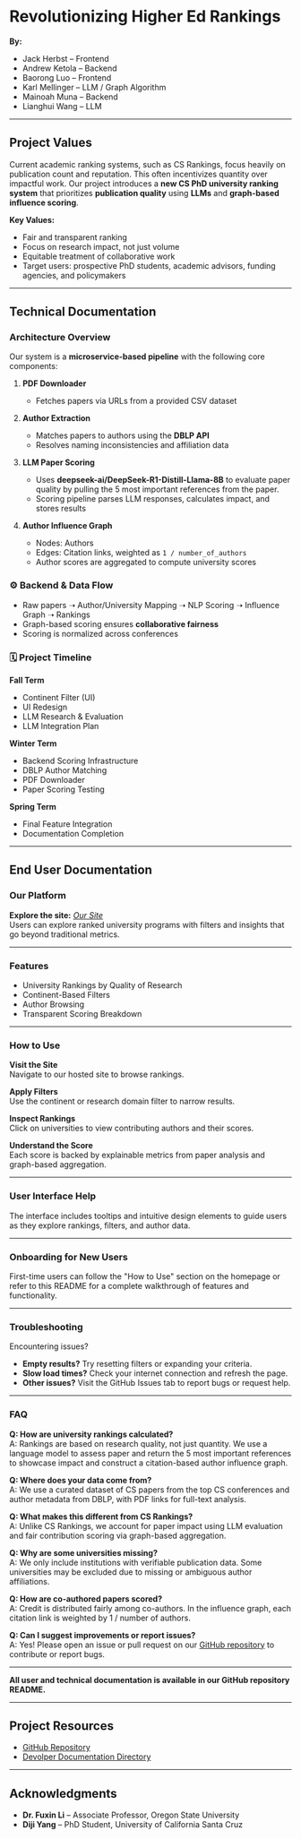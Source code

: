 # Revolutionizing Higher Ed Rankings

**By:**  
- Jack Herbst – Frontend  
- Andrew Ketola – Backend  
- Baorong Luo – Frontend  
- Karl Mellinger – LLM / Graph Algorithm  
- Mainoah Muna – Backend  
- Lianghui Wang – LLM  

---

## Project Values

Current academic ranking systems, such as CS Rankings, focus heavily on publication count and reputation. This often incentivizes quantity over impactful work. Our project introduces a **new CS PhD university ranking system** that prioritizes **publication quality** using **LLMs** and **graph-based influence scoring**.  

**Key Values:**  
- Fair and transparent ranking  
- Focus on research impact, not just volume  
- Equitable treatment of collaborative work  
- Target users: prospective PhD students, academic advisors, funding agencies, and policymakers  

---

## Technical Documentation

### Architecture Overview

Our system is a **microservice-based pipeline** with the following core components:

1. **PDF Downloader**  
   - Fetches papers via URLs from a provided CSV dataset

2. **Author Extraction**  
   - Matches papers to authors using the **DBLP API**  
   - Resolves naming inconsistencies and affiliation data

3. **LLM Paper Scoring**  
   - Uses **deepseek-ai/DeepSeek-R1-Distill-Llama-8B** to evaluate paper quality by pulling the 5 most important references from the paper.  
   - Scoring pipeline parses LLM responses, calculates impact, and stores results

4. **Author Influence Graph**  
   - Nodes: Authors  
   - Edges: Citation links, weighted as `1 / number_of_authors`  
   - Author scores are aggregated to compute university scores  

### ⚙️ Backend & Data Flow

- Raw papers ➝ Author/University Mapping ➝ NLP Scoring ➝ Influence Graph ➝ Rankings
- Graph-based scoring ensures **collaborative fairness**
- Scoring is normalized across conferences

### 🗓️ Project Timeline

**Fall Term**
- Continent Filter (UI)  
- UI Redesign  
- LLM Research & Evaluation  
- LLM Integration Plan  

**Winter Term**
- Backend Scoring Infrastructure  
- DBLP Author Matching  
- PDF Downloader  
- Paper Scoring Testing  

**Spring Term**
- Final Feature Integration  
- Documentation Completion  

---

## End User Documentation

### Our Platform

**Explore the site:** *[Our Site](https://lianghui818.github.io/revolutionizing-higher-ed-rankings/public/)*  
Users can explore ranked university programs with filters and insights that go beyond traditional metrics.

---

### Features

- University Rankings by Quality of Research  
- Continent-Based Filters  
- Author Browsing  
- Transparent Scoring Breakdown  

---

### How to Use

**Visit the Site**  
Navigate to our hosted site to browse rankings.

**Apply Filters**  
Use the continent or research domain filter to narrow results.

**Inspect Rankings**  
Click on universities to view contributing authors and their scores.

**Understand the Score**  
Each score is backed by explainable metrics from paper analysis and graph-based aggregation.

---

### User Interface Help

The interface includes tooltips and intuitive design elements to guide users as they explore rankings, filters, and author data.

---

### Onboarding for New Users

First-time users can follow the "How to Use" section on the homepage or refer to this README for a complete walkthrough of features and functionality.

---

### Troubleshooting

Encountering issues?

- **Empty results?** Try resetting filters or expanding your criteria.
- **Slow load times?** Check your internet connection and refresh the page.
- **Other issues?** Visit the GitHub Issues tab to report bugs or request help.

---

### FAQ

**Q: How are university rankings calculated?**  
A: Rankings are based on research quality, not just quantity. We use a language model to assess paper and return the 5 most important references to showcase impact and construct a citation-based author influence graph.

**Q: Where does your data come from?**  
A: We use a curated dataset of CS papers from the top CS conferences and author metadata from DBLP, with PDF links for full-text analysis.

**Q: What makes this different from CS Rankings?**  
A: Unlike CS Rankings, we account for paper impact using LLM evaluation and fair contribution scoring via graph-based aggregation.

**Q: Why are some universities missing?**  
A: We only include institutions with verifiable publication data. Some universities may be excluded due to missing or ambiguous author affiliations.

**Q: How are co-authored papers scored?**  
A: Credit is distributed fairly among co-authors. In the influence graph, each citation link is weighted by 1 / number of authors.

**Q: Can I suggest improvements or report issues?**  
A: Yes! Please open an issue or pull request on our [GitHub repository](https://github.com/Lianghui818/revolutionizing-higher-ed-rankings) to contribute or report bugs.

---

**All user and technical documentation is available in our GitHub repository README.**

---

## Project Resources

- [GitHub Repository](https://github.com/Lianghui818/revolutionizing-higher-ed-rankings)
- [Devolper Documentation Directory](https://github.com/Lianghui818/revolutionizing-higher-ed-rankings/tree/main/docs)

---

## Acknowledgments

- **Dr. Fuxin Li** – Associate Professor, Oregon State University  
- **Diji Yang** – PhD Student, University of California Santa Cruz  
